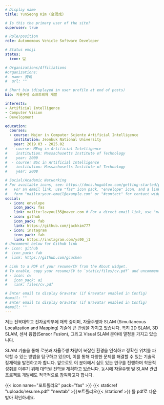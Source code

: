 ```yaml
---
# Display name
title: YunSeong Kim (金潤成)

# Is this the primary user of the site?
superuser: true

# Role/position
role: Autonomous Vehicle Software Developer

# Status emoji
status:
  icon: 💻

# Organizations/Affiliations
#organizations:
#- name: 腾讯
#  url: ""

# Short bio (displayed in user profile at end of posts)
bio: 자율주행 소프트웨어 개발

interests:
- Artificial Intelligence
- Computer Vision
- Development

education:
  courses:
  - course: Major in Computer Sciente Artificial Intelligence
    institution: Jeonbuk National University
    year: 2019.03 - 2025.02
#  - course: MEng in Artificial Intelligence
#    institution: Massachusetts Institute of Technology
#    year: 2009
#  - course: BSc in Artificial Intelligence
#    institution: Massachusetts Institute of Technology
#    year: 2008

# Social/Academic Networking
# For available icons, see: https://docs.hugoblox.com/getting-started/page-builder/#icons
#   For an email link, use "fas" icon pack, "envelope" icon, and a link in the
#   form "mailto:your-email@example.com" or "#contact" for contact widget.
social:
  - icon: envelope
    icon_pack: fas
    link: mailto:lovyou135@naver.com # For a direct email link, use "mailto:test@example.org".
  - icon: github
    icon_pack: fab
    link: https://github.com/jackkim777
  - icon: instagram
    icon_pack: fab
    link: https://instagram.com/ys00_j1
# Uncomment below for Github link
#- icon: github
#  icon_pack: fab
#  link: https://github.com/gcushen

# Link to a PDF of your resume/CV from the About widget.
# To enable, copy your resume/CV to `static/files/cv.pdf` and uncomment the lines below.
# - icon: cv
#   icon_pack: ai
#   link: files/cv.pdf

# Enter email to display Gravatar (if Gravatar enabled in Config)
#email: ""
# Enter email to display Gravatar (if Gravatar enabled in Config)
#email: ""
---
```

 
저는 전북대학교 전자공학부에 재학 중이며, 자율주행과 SLAM (Simultaneous Localization and Mapping) 기술에 큰 관심을 가지고 있습니다. 특히 2D SLAM, 3D SLAM, 센서 융합(Sensor Fusion), 그리고 Visual SLAM 분야에 열정을 가지고 있습니다.

SLAM 기술을 통해 로봇과 자율주행 차량이 복잡한 환경을 인식하고 정확한 위치를 파악할 수 있는 방법을 탐구하고 있으며, 이를 통해 다양한 문제를 해결할 수 있는 기술적 잠재력을 발견하고자 합니다. 앞으로도 이 분야에서 심도 있는 연구를 진행하며 학문적 성취를 이루기 위해 대학원 진학을 계획하고 있습니다. 동시에 자율주행 및 SLAM 관련 프로젝트 개발에도 적극적으로 참여하고자 합니다.

{{< icon name="포트폴리오" pack="fas" >}} {{< staticref "uploads/resume.pdf" "newtab" >}}포트폴리오{{< /staticref >}} 를 pdf로 다운받아 확인하세요.
